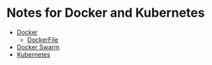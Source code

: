 # Notes for Docker and Kubernetes

- [Docker](docker.md#Docker)
    + [DockerFile](docker.md#DockerFile-and-build)
- [Docker Swarm](swarm.md#Docker-swarm)
- [Kubernetes](Kubernetes.md#Kubernetes)
